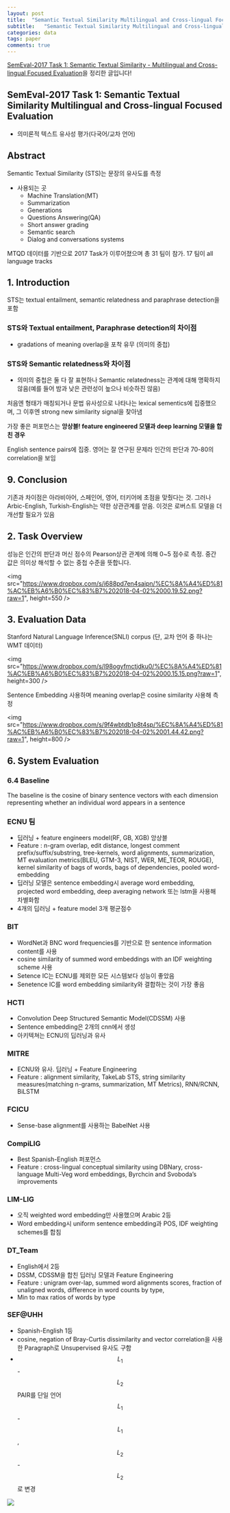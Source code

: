 ```yaml
---
layout: post
title:  "Semantic Textual Similarity Multilingual and Cross-lingual Focused Evaluation 리뷰"
subtitle:   "Semantic Textual Similarity Multilingual and Cross-lingual Focused Evaluation 리뷰"
categories: data
tags: paper
comments: true
---
```

[
SemEval-2017 Task 1: Semantic Textual Similarity - Multilingual and Cross-lingual Focused Evaluation](https://arxiv.org/abs/1708.00055)을 정리한 글입니다!

## SemEval-2017 Task 1: Semantic Textual Similarity Multilingual and Cross-lingual Focused Evaluation

- 의미론적 텍스트 유사성 평가(다국어/교차 언어)

## Abstract
Semantic Textual Similarity (STS)는 문장의 유사도를 측정

- 사용되는 곳
	- Machine Translation(MT)
	- Summarization
	- Generations
	- Questions Answering(QA)
	- Short answer grading
	- Semantic search
	- Dialog and conversations systems
	
MTQD 데이터를 기반으로 2017 Task가 이루어졌으며 총 31 팀이 참가. 17 팀이 all language tracks

## 1. Introduction
STS는 textual entailment, semantic relatedness and paraphrase detection을 포함

### STS와 Textual entailment, Paraphrase detection의 차이점
- gradations of meaning overlap을 포착 유무 (의미의 중첩)

### STS와 Semantic relatedness와 차이점
- 의미의 중첩은 둘 다 잘 표현하나 Semantic relatedness는 관계에 대해 명확하지 않음(예를 들어 밤과 낮은 관련성이 높으나 비슷하진 않음)


처음엔 형태가 매칭되거나 문법 유사성으로 나타나는 lexical sementics에 집중했으며, 그 이후엔 strong new similarity signal을 찾아냄  

가장 좋은 퍼포먼스는 **앙상블! feature engineered 모델과 deep learning 모델을 합친 경우**

English sentence pairs에 집중. 영어는 잘 연구된 문제라 인간의 판단과 70-80의 correlation을 보임

## 9. Conclusion
기존과 차이점은 아라비아어, 스페인어, 영어, 터키어에 초점을 맞췄다는 것. 그러나 Arbic-English, Turkish-English는 약한 상관관계를 얻음. 이것은 로버스트 모델을 더 개선할 필요가 있음

## 2. Task Overview
성능은 인간의 판단과 머신 점수의 Pearson상관 관계에 의해 0~5 점수로 측정. 중간 값은 의미상 해석할 수 없는 중첩 수준을 뜻합니다. 

<img src="https://www.dropbox.com/s/i688pd7en4saipn/%EC%8A%A4%ED%81%AC%EB%A6%B0%EC%83%B7%202018-04-02%2000.19.52.png?raw=1", height=550 />


## 3. Evaluation Data
Stanford Natural Language Inference(SNLI) corpus (단, 교차 언어 중 하나는 WMT 데이터)

<img src="https://www.dropbox.com/s/l98ogyfmctjdku0/%EC%8A%A4%ED%81%AC%EB%A6%B0%EC%83%B7%202018-04-02%2000.15.15.png?raw=1", height=300 />


Sentence Embedding 사용하며 meaning overlap은 cosine similarity 사용해 측정

<img src="https://www.dropbox.com/s/9f4wbtdb1p8t4sp/%EC%8A%A4%ED%81%AC%EB%A6%B0%EC%83%B7%202018-04-02%2001.44.42.png?raw=1", height=800 />


## 6. System Evaluation
### 6.4 Baseline
The baseline is the cosine of binary sentence vectors with each dimension representing whether an individual word appears in a sentence


### ECNU 팀
- 딥러닝 + feature engineers model(RF, GB, XGB) 앙상블
- Feature : n-gram overlap, edit distance, longest comment prefix/suffix/substring, tree-kernels, word alignments, summarization, MT evaluation metrics(BLEU, GTM-3, NIST, WER, ME_TEOR, ROUGE), kernel similarity of bags of words, bags of dependencies, pooled word-embedding
- 딥러닝 모델은 sentence embedding시 average word embedding, projected word embedding, deep averaging network 또는 lstm을 사용해 차별화함
- 4개의 딥러닝 + feature model 3개 평균점수

### BIT
- WordNet과 BNC word frequencies를 기반으로 한 sentence information content를 사용
- cosine similarity of summed word embeddings with an IDF weighting scheme 사용
- Setence IC는 ECNU를 제외한 모든 시스템보다 성능이 좋았음
- Senetence IC를 word embedding similarity와 결합하는 것이 가장 좋음


### HCTI
- Convolution Deep Structured Semantic Model(CDSSM) 사용
- Sentence embedding은 2개의 cnn에서 생성
- 아키텍쳐는 ECNU의 딥러닝과 유사

### MITRE
- ECNU와 유사. 딥러닝 + Feature Engineering
- Feature : alignment similarity, TakeLab STS, string similarity measures(matching n-grams, summarization, MT Metrics), RNN/RCNN, BiLSTM

### FCICU
- Sense-base alignment를 사용하는 BabelNet 사용

### CompiLIG
- Best Spanish-English 퍼포먼스
- Feature : cross-lingual conceptual similarity using DBNary, cross-language Multi-Veg word embeddings, Byrchcin and Svoboda’s improvements

### LIM-LIG
- 오직 weighted word embedding만 사용했으며 Arabic 2등
- Word embedding시 uniform sentence embedding과 POS, IDF weighting schemes를 합침

### DT_Team
- English에서 2등
- DSSM, CDSSM을 합친 딥러닝 모델과 Feature Engineering 
- Feature : unigram over-lap, summed word alignments scores, fraction of unaligned words, difference in word counts by type,
- Min to max ratios of words by type

### SEF@UHH
- Spanish-English 1등
- cosine, negation of Bray-Curtis dissimilarity and vector correlation을 사용한 Paragraph로 Unsupervised 유사도 구함
- $$L_1$$-$$L_2$$ PAIR를 단일 언어 $$L_1$$-$$L_1$$, $$L_2$$-$$L_2$$로 변경 



<img src="https://pbs.twimg.com/media/C6dPTCZVUAAK7ol.jpg">
